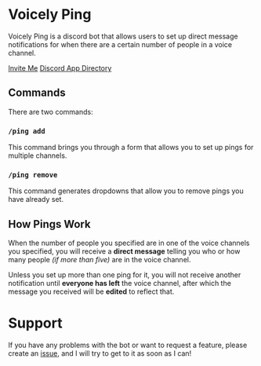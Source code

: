 # Voicely Ping
Voicely Ping is a discord bot that allows users to set up direct message notifications for when there are a certain number of people in a voice channel.

[Invite Me](https://discord.com/oauth2/authorize?client_id=1290742648377966735)
[Discord App Directory](https://discord.com/application-directory/1290742648377966735)
## Commands
There are two commands:
### `/ping add`
This command brings you through a form that allows you to set up pings for multiple channels.
### `/ping remove`
This command generates dropdowns that allow you to remove pings you have already set.
## How Pings Work
When the number of people you specified are in one of the voice channels you specified, you will receive a **direct message** telling you who or how many people *(if more than five)* are in the voice channel.

Unless you set up more than one ping for it, you will not receive another notification until **everyone has left** the voice channel, after which the message you received will be **edited** to reflect that.
# Support
If you have any problems with the bot or want to request a feature, please create an [issue](https://github.com/Erallie/voicely-ping/issues), and I will try to get to it as soon as I can!
